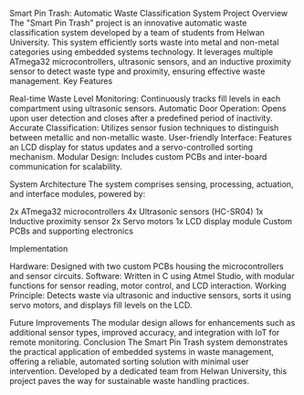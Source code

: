 Smart Pin Trash: Automatic Waste Classification System
Project Overview
The "Smart Pin Trash" project is an innovative automatic waste classification system developed by a team of students from Helwan University. This system efficiently sorts waste into metal and non-metal categories using embedded systems technology. It leverages multiple ATmega32 microcontrollers, ultrasonic sensors, and an inductive proximity sensor to detect waste type and proximity, ensuring effective waste management.
Key Features

Real-time Waste Level Monitoring: Continuously tracks fill levels in each compartment using ultrasonic sensors.
Automatic Door Operation: Opens upon user detection and closes after a predefined period of inactivity.
Accurate Classification: Utilizes sensor fusion techniques to distinguish between metallic and non-metallic waste.
User-friendly Interface: Features an LCD display for status updates and a servo-controlled sorting mechanism.
Modular Design: Includes custom PCBs and inter-board communication for scalability.

System Architecture
The system comprises sensing, processing, actuation, and interface modules, powered by:

2x ATmega32 microcontrollers
4x Ultrasonic sensors (HC-SR04)
1x Inductive proximity sensor
2x Servo motors
1x LCD display module
Custom PCBs and supporting electronics

Implementation

Hardware: Designed with two custom PCBs housing the microcontrollers and sensor circuits.
Software: Written in C using Atmel Studio, with modular functions for sensor reading, motor control, and LCD interaction.
Working Principle: Detects waste via ultrasonic and inductive sensors, sorts it using servo motors, and displays fill levels on the LCD.

Future Improvements
The modular design allows for enhancements such as additional sensor types, improved accuracy, and integration with IoT for remote monitoring.
Conclusion
The Smart Pin Trash system demonstrates the practical application of embedded systems in waste management, offering a reliable, automated sorting solution with minimal user intervention. Developed by a dedicated team from Helwan University, this project paves the way for sustainable waste handling practices.
